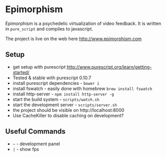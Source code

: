 # Epimorphism

Epimorphism is a psychedelic virtualization of video feedback.  It is written in `pure_script` and compiles to javascript.

The project is live on the web here http://www.epimorphism.com

## Setup

- get setup with purescript http://www.purescript.org/learn/getting-started/
-  Tested & stable with purescript 0.10.7
- install purescript dependencies - `bower i`
- install fswatch - easily done with homebrew `brew install fswatch`
- install http-server - `npm install http-server -g`
- start the build system - `scripts/watch.sh`
- start the development server - `scripts/server.sh`
- the project should be visible on http://localhost:8000
- Use CacheKiller to disable caching on development?

## Useful Commands
 - `~` - development panel
 - `|` - show fps
